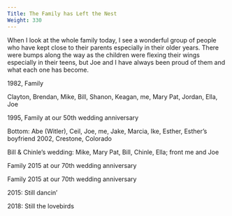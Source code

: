 ```yaml
---
Title: The Family has Left the Nest
Weight: 330
---
```


When I look at the whole family today, I see a wonderful group of people who have kept close to their parents especially in their older years. There were bumps along the way as the children were flexing their wings especially in their teens, but Joe and I have always been proud of them and what each one has become.

1982, Family

Clayton, Brendan, Mike, Bill, Shanon, Keagan, me, Mary Pat, Jordan, Ella, Joe

1995, Family at our 50th wedding anniversary

Bottom: Abe (Witler), Ceil, Joe, me, Jake, Marcia, Ike, Esther, Esther’s boyfriend
2002, Crestone, Colorado

Bill & Chinle’s wedding: Mike, Mary Pat, Bill, Chinle, Ella; front me and Joe

Family 2015 at our 70th wedding anniversary




Family 2015 at our 70th wedding anniversary





2015: Still dancin’




2018: Still the lovebirds

